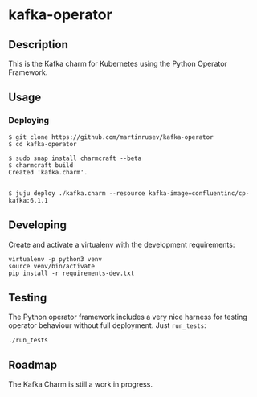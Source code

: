 # kafka-operator

## Description

This is the Kafka charm for Kubernetes using the Python Operator Framework.

## Usage


### Deploying

```
$ git clone https://github.com/martinrusev/kafka-operator
$ cd kafka-operator

$ sudo snap install charmcraft --beta
$ charmcraft build
Created 'kafka.charm'.


$ juju deploy ./kafka.charm --resource kafka-image=confluentinc/cp-kafka:6.1.1
```

## Developing

Create and activate a virtualenv with the development requirements:

```
virtualenv -p python3 venv
source venv/bin/activate
pip install -r requirements-dev.txt
```


## Testing

The Python operator framework includes a very nice harness for testing
operator behaviour without full deployment. Just `run_tests`:

```
./run_tests
```

## Roadmap

The Kafka Charm is still a work in progress.
